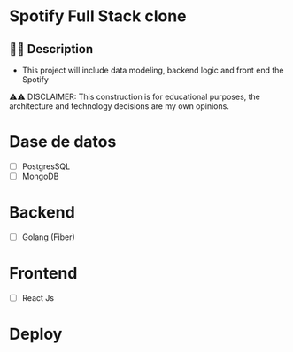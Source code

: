 # Spotify Full Stack clone

## ✍🏻 Description
  - This project will include data modeling, backend logic and front end the Spotify

⚠️⚠️ DISCLAIMER: This construction is for educational purposes, the architecture and technology decisions are my own opinions.

# Dase de datos
  - [ ] PostgresSQL 
  - [ ] MongoDB  
# Backend 
  - [ ] Golang (Fiber) 
# Frontend 
  - [ ] React Js 
# Deploy 
